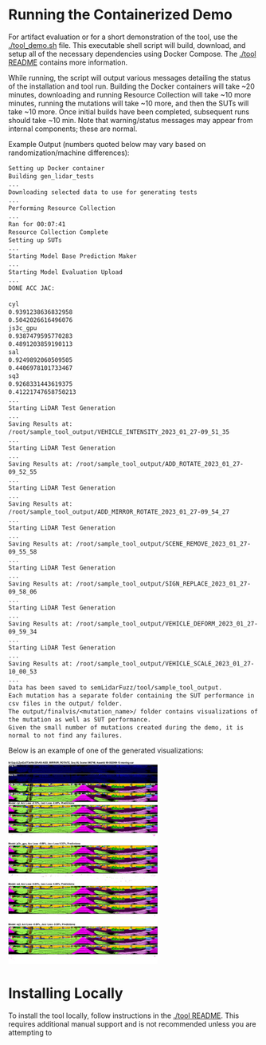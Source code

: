 # Running the Containerized Demo
For artifact evaluation or for a short demonstration of the tool, use the [./tool_demo.sh](./tool/tool_demo.sh) file.
This executable shell script will build, download, and setup all of the necessary dependencies using Docker Compose.
The [./tool README](./tool/README.md) contains more information.

While running, the script will output various messages detailing the status of the installation and tool run.
Building the Docker containers will take ~20 minutes, downloading and running Resource Collection will take ~10 more minutes, running the mutations will take ~10 more, and then the SUTs will take ~10 more.
Once initial builds have been completed, subsequent runs should take ~10 min. 
Note that warning/status messages may appear from internal components; these are normal.

Example Output (numbers quoted below may vary based on randomization/machine differences):
```
Setting up Docker container
Building gen_lidar_tests
...
Downloading selected data to use for generating tests
...
Performing Resource Collection
...
Ran for 00:07:41
Resource Collection Complete
Setting up SUTs
...
Starting Model Base Prediction Maker
...
Starting Model Evaluation Upload
...
DONE ACC JAC:

cyl
0.9391238636832958
0.5042026616496076
js3c_gpu
0.9387479595770283
0.4891203859190113
sal
0.9249892060509505
0.4406978101733467
sq3
0.9268331443619375
0.41221747658750213
...
Starting LiDAR Test Generation
...
Saving Results at: /root/sample_tool_output/VEHICLE_INTENSITY_2023_01_27-09_51_35
...
Starting LiDAR Test Generation
...
Saving Results at: /root/sample_tool_output/ADD_ROTATE_2023_01_27-09_52_55
...
Starting LiDAR Test Generation
...
Saving Results at: /root/sample_tool_output/ADD_MIRROR_ROTATE_2023_01_27-09_54_27
...
Starting LiDAR Test Generation
...
Saving Results at: /root/sample_tool_output/SCENE_REMOVE_2023_01_27-09_55_58
...
Starting LiDAR Test Generation
...
Saving Results at: /root/sample_tool_output/SIGN_REPLACE_2023_01_27-09_58_06
...
Starting LiDAR Test Generation
...
Saving Results at: /root/sample_tool_output/VEHICLE_DEFORM_2023_01_27-09_59_34
...
Starting LiDAR Test Generation
...
Saving Results at: /root/sample_tool_output/VEHICLE_SCALE_2023_01_27-10_00_53
...
Data has been saved to semLidarFuzz/tool/sample_tool_output.
Each mutation has a separate folder containing the SUT performance in csv files in the output/ folder.
The output/finalvis/<mutation_name>/ folder contains visualizations of the mutation as well as SUT performance.
Given the small number of mutations created during the demo, it is normal to not find any failures.
```
Below is an example of one of the generated visualizations:
<div style="white-space: nowrap">
  <img src="./images/GzpJLZyxEo5T3eWe33fvK6-ADD_MIRROR_ROTATE.png" width="300" alt="Example Visualization">
</div>

# Installing Locally
To install the tool locally, follow instructions in the [./tool README](./tool/README.md).
This requires additional manual support and is not recommended unless you are attempting to 